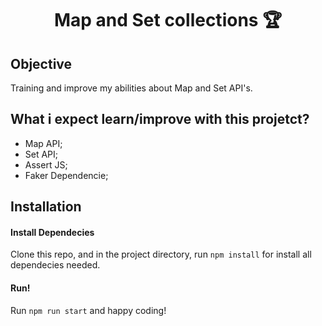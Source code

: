 <h1 align="center">Map and Set collections 🏆</h1>

## Objective

Training and improve my abilities about Map and Set API's.

## What i expect learn/improve with this projetct?
  - Map API;
  - Set API;
  - Assert JS;
  - Faker Dependencie;

## Installation

#### Install Dependecies
Clone this repo, and in the project directory, run ```npm install``` for install all dependecies needed.

#### Run!

Run ```npm run start``` and happy coding!
